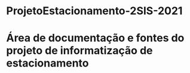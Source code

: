 # ProjetoEstacionamento-2SIS-2021
# Área de documentação e fontes do projeto de informatização de estacionamento
